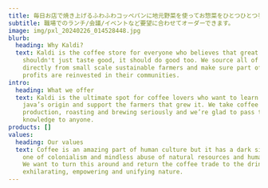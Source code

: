 ```yaml
---
title: 毎日お店で焼き上げるふわふわコッペパンに地元野菜を使ってお惣菜をひとつひとつ手作りしています。
subtitle: 職場でのランチ/会議/イベントなど要望に合わせてオーダーできます。
image: img/pxl_20240226_014528448.jpg
blurb:
  heading: Why Kaldi?
  text: Kaldi is the coffee store for everyone who believes that great coffee
    shouldn't just taste good, it should do good too. We source all of our beans
    directly from small scale sustainable farmers and make sure part of the
    profits are reinvested in their communities.
intro:
  heading: What we offer
  text: Kaldi is the ultimate spot for coffee lovers who want to learn about their
    java’s origin and support the farmers that grew it. We take coffee
    production, roasting and brewing seriously and we’re glad to pass that
    knowledge to anyone.
products: []
values:
  heading: Our values
  text: Coffee is an amazing part of human culture but it has a dark side too –
    one of colonialism and mindless abuse of natural resources and human lives.
    We want to turn this around and return the coffee trade to the drink’s
    exhilarating, empowering and unifying nature.
---
```

